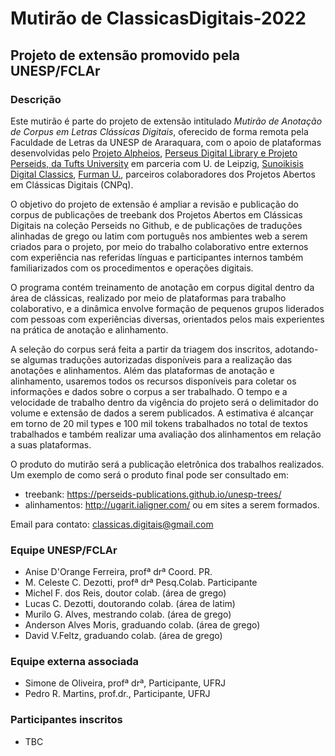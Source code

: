 # Mutirão de ClassicasDigitais-2022
## Projeto de extensão promovido pela UNESP/FCLAr

### Descrição

Este mutirão é parte do projeto de extensão intitulado _Mutirão de Anotação de Corpus em Letras Clássicas Digitais_, oferecido de forma remota pela Faculdade de Letras da UNESP de Araraquara, com o apoio de plataformas desenvolvidas pelo [Projeto Alpheios](https://github.com/alpheios-project), [Perseus Digital Library e Projeto Perseids, da Tufts University](https://github.com/PerseusDL) em parceria com U. de Leipzig, [Sunoikisis Digital Classics](https://sunoikisisdc.github.io/),  [Furman U.](https://furman-editions-in-progress.github.io/UNESP_FU/), parceiros colaboradores dos Projetos Abertos em Clássicas Digitais (CNPq).

O objetivo do projeto de extensão é ampliar a revisão e publicação do corpus de publicações de treebank dos Projetos Abertos em Clássicas Digitais na coleção Perseids no Github, e de publicações de traduções alinhadas de grego ou latim com português nos ambientes web a serem criados para o projeto, por meio do trabalho colaborativo entre externos com experiência nas referidas línguas e participantes internos também familiarizados com os procedimentos e operações digitais.</p>

O programa contém treinamento de anotação em corpus digital dentro da área de clássicas, realizado por meio de plataformas para trabalho colaborativo, e a dinâmica envolve formação de pequenos grupos liderados com pessoas com experiências diversas, orientados pelos mais experientes na prática de anotação e alinhamento.

A seleção do corpus será feita a partir da triagem dos inscritos, adotando-se algumas traduções autorizadas disponíveis para a realização das anotações e alinhamentos. Além das plataformas de anotação e alinhamento, usaremos todos os recursos disponíveis para coletar os informações e dados sobre o corpus a ser trabalhado. O tempo e a velocidade de trabalho dentro da vigência do projeto será o delimitador do volume e extensão de dados a serem publicados. A estimativa é alcançar em torno de 20 mil types e 100 mil tokens trabalhados no total de textos trabalhados e também realizar uma avaliação dos alinhamentos em relação a suas plataformas.

O produto do mutirão será a publicação eletrônica dos trabalhos realizados.
Um exemplo de como será o produto final pode ser consultado em:
- treebank: https://perseids-publications.github.io/unesp-trees/
- alinhamentos: http://ugarit.ialigner.com/ 
ou em sites a serem formados.

Email para contato: classicas.digitais@gmail.com 

### Equipe UNESP/FCLAr

* Anise D'Orange Ferreira, profª drª Coord. PR. 
* M. Celeste C. Dezotti,  profª drª Pesq.Colab. Participante
* Michel F. dos Reis, doutor colab. (área de grego)
* Lucas C. Dezotti, doutorando colab. (área de latim)
* Murilo G. Alves, mestrando colab. (área de grego)
* Anderson Alves Moris, graduando colab. (área de grego)
* David V.Feltz, graduando colab. (área de grego)

### Equipe externa associada

* Simone de Oliveira, profª drª, Participante, UFRJ
* Pedro R. Martins,  prof.dr., Participante, UFRJ

### Participantes inscritos

* TBC

